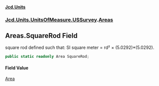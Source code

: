 #### [Jcd.Units](index 'index')
### [Jcd.Units.UnitsOfMeasure.USSurvey](Jcd.Units.UnitsOfMeasure.USSurvey 'Jcd.Units.UnitsOfMeasure.USSurvey').[Areas](Areas 'Jcd.Units.UnitsOfMeasure.USSurvey.Areas')

## Areas.SquareRod Field

square rod defined such that: SI square meter = rd² × (5.0292)*(5.0292).

```csharp
public static readonly Area SquareRod;
```

#### Field Value
[Area](Area 'Jcd.Units.UnitTypes.Area')